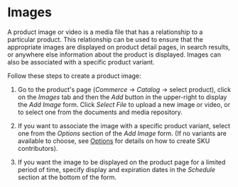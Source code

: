# Images [](id=images)

A product image or video is a media file that has a relationship to a particular
product. This relationship can be used to ensure that the appropriate images are
displayed on product detail pages, in search results, or anywhere else
information about the product is displayed. Images can also be associated with
a specific product variant.

Follow these steps to create a product image:

1. Go to the product's page (*Commerce* &rarr; *Catalog* &rarr; select product),
   click on the *Images* tab and then the *Add* button in the upper-right to
   display the *Add Image* form. Click *Select File* to upload a new image or
   video, or to select one from the documents and media repository.

2. If you want to associate the image with a specific product variant, select
   one from the *Options* section of the *Add Image* form. (If no variants are
   available to choose, see
   [Options](/web/liferay-emporio/documentation/-/knowledge_base/7-1/options)
   for details on how to create SKU contributors).

3. If you want the image to be displayed on the product page for a limited
   period of time, specify display and expiration dates in the *Schedule*
   section at the bottom of the form.
